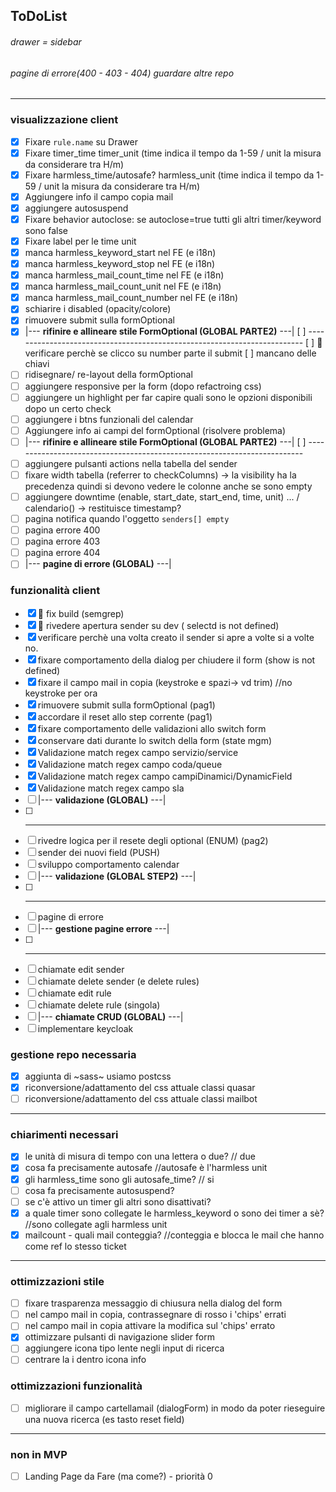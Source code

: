 ## ToDoList

###### drawer = sidebar

###### pagine di errore(400 - 403 - 404) guardare altre repo

<hr>

### visualizzazione client

- [x] Fixare `rule.name` su Drawer
- [x] Fixare timer_time timer_unit (time indica il tempo da 1-59 / unit la misura da considerare tra H/m)
- [x] Fixare harmless_time/autosafe? harmless_unit (time indica il tempo da 1-59 / unit la misura da considerare tra H/m)
- [x] Aggiungere info il campo copia mail
- [x] aggiungere autosuspend
- [x] Fixare behavior autoclose: se autoclose=true tutti gli altri timer/keyword sono false
- [x] Fixare label per le time unit
- [x] manca harmless_keyword_start nel FE (e i18n)
- [x] manca harmless_keyword_stop nel FE (e i18n)
- [x] manca harmless_mail_count_time nel FE (e i18n)
- [x] manca harmless_mail_count_unit nel FE (e i18n)
- [x] manca harmless_mail_count_number nel FE (e i18n)
- [x] schiarire i disabled (opacity/colore)
- [x] rimuovere submit sulla formOptional
- [x] |--- <b>rifinire e allineare stile FormOptional (GLOBAL PARTE2)</b> ---|
  [ ] -------------------------------------------------------------------------
  [ ] :rotating_light: verificare perchè se clicco su number parte il submit
  [ ] mancano delle chiavi
- [ ] ridisegnare/ re-layout della formOptional
- [ ] aggiungere responsive per la form (dopo refactroing css)
- [ ] aggiungere un highlight per far capire quali sono le opzioni disponibili dopo un certo check
- [ ] aggiungere i btns funzionali del calendar
- [ ] Aggiungere info ai campi del formOptional (risolvere problema)
- [ ] |--- <b>rifinire e allineare stile FormOptional (GLOBAL PARTE2)</b> ---|
  [ ] -------------------------------------------------------------------------
- [ ] aggiungere pulsanti actions nella tabella del sender
- [ ] fixare width tabella (referrer to checkColumns) -> la visibility ha la precedenza quindi si devono vedere le colonne anche se sono empty
- [ ] aggiungere downtime (enable, start_date, start_end, time, unit) ... / calendario() -> restituisce timestamp?
- [ ] pagina notifica quando l'oggetto `senders[] empty`
- [ ] pagina errore 400
- [ ] pagina errore 403
- [ ] pagina errore 404
- [ ] |--- <b>pagine di errore (GLOBAL)</b> ---|

### funzionalità client

- [x] :rotating_light: fix build (semgrep)
- [x] :rotating_light: rivedere apertura sender su dev ( selectd is not defined)
- [x] verificare perchè una volta creato il sender si apre a volte si a volte no.
- [x] fixare comportamento della dialog per chiudere il form (show is not defined)
- [x] fixare il campo mail in copia (keystroke e spazi-> vd trim) //no keystroke per ora
- [x] rimuovere submit sulla formOptional (pag1)
- [x] accordare il reset allo step corrente (pag1)
- [x] fixare comportamento delle validazioni allo switch form
- [x] conservare dati durante lo switch della form (state mgm)
- [x] Validazione match regex campo servizio/service
- [x] Validazione match regex campo coda/queue
- [x] Validazione match regex campo campiDinamici/DynamicField
- [x] Validazione match regex campo sla
- [ ] |--- <b>validazione (GLOBAL)</b> ---|
- [ ] -----------------------------------------------------------
- [ ] rivedre logica per il resete degli optional (ENUM) (pag2)
- [ ] sender dei nuovi field (PUSH)
- [ ] sviluppo comportamento calendar
- [ ] |--- <b>validazione (GLOBAL STEP2)</b> ---|
- [ ] -----------------------------------------------------------
- [ ] pagine di errore
- [ ] |--- <b>gestione pagine errore</b> ---|
- [ ] -----------------------------------------------------------
- [ ] chiamate edit sender
- [ ] chiamate delete sender (e delete rules)
- [ ] chiamate edit rule
- [ ] chiamate delete rule (singola)
- [ ] |--- <b>chiamate CRUD (GLOBAL)</b> ---|
- [ ] implementare keycloak

### gestione repo necessaria

- [x] aggiunta di ~sass~ usiamo postcss
- [x] riconversione/adattamento del css attuale classi quasar
- [ ] riconversione/adattamento del css attuale classi mailbot

<hr>

### chiarimenti necessari

- [x] le unità di misura di tempo con una lettera o due? // due
- [x] cosa fa precisamente autosafe //autosafe è l'harmless unit
- [x] gli harmless_time sono gli autosafe_time? // si
- [ ] cosa fa precisamente autosuspend?
- [ ] se c'è attivo un timer gli altri sono disattivati?
- [x] a quale timer sono collegate le harmless_keyword o sono dei timer a sè? //sono collegate agli harmless unit
- [x] mailcount - quali mail conteggia? //conteggia e blocca le mail che hanno come ref lo stesso ticket

<hr>

### ottimizzazioni stile

- [ ] fixare trasparenza messaggio di chiusura nella dialog del form
- [ ] nel campo mail in copia, contrassegnare di rosso i 'chips' errati
- [ ] nel campo mail in copia attivare la modifica sul 'chips' errato
- [x] ottimizzare pulsanti di navigazione slider form
- [ ] aggiungere icona tipo lente negli input di ricerca
- [ ] centrare la i dentro icona info

### ottimizzazioni funzionalità
- [ ] migliorare il campo cartellamail (dialogForm) in modo da poter rieseguire una nuova ricerca (es tasto reset field)

<hr>

### non in MVP

- [ ] Landing Page da Fare (ma come?) - priorità 0
